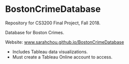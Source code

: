 # BostonCrimeDatabase
Repository for CS3200 Final Project, Fall 2018. 

Database for Boston Crimes.

Website: www.sarahchou.github.io/BostonCrimeDatabase
- Includes Tableau data visualizations. 
- Must create a Tableau Online account to access.
